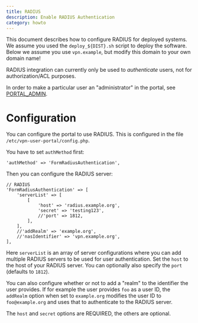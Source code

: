 ```yaml
---
title: RADIUS
description: Enable RADIUS Authentication
category: howto
---
```


This document describes how to configure RADIUS for deployed systems. We assume 
you used the `deploy_${DIST}.sh` script to deploy the software. Below we assume 
you use `vpn.example`, but modify this domain to your own domain name!

RADIUS integration can currently only be used to _authenticate_ users, not for 
authorization/ACL purposes.

In order to make a particular user an "administrator" in the portal, see 
[PORTAL_ADMIN](PORTAL_ADMIN.md).

# Configuration

You can configure the portal to use RADIUS. This is configured in the file 
`/etc/vpn-user-portal/config.php`.

You have to set `authMethod` first:

    'authMethod' => 'FormRadiusAuthentication',

Then you can configure the RADIUS server:

    // RADIUS
    'FormRadiusAuthentication' => [
        'serverList' => [
            [
                'host' => 'radius.example.org',
                'secret' => 'testing123',
                //'port' => 1812,
            ],
        ],
        //'addRealm' => 'example.org',
        //'nasIdentifier' => 'vpn.example.org',
    ],

Here `serverList` is an array of server configurations where you can add 
multiple RADIUS servers to be used for user authentication. Set the `host` to 
the host of your RADIUS server. You can optionally also specify the `port` 
(defaults to `1812`).

You can also configure whether or not to add a "realm" to the identifier the 
user provides. If for example the user provides `foo` as a user ID, the 
`addRealm` option when set to `example.org` modifies the user ID to 
`foo@example.org` and uses that to authenticate to the RADIUS server.

The `host` and `secret` options are REQUIRED, the others are optional.
